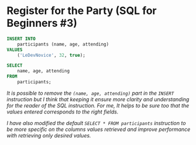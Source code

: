 # Register for the Party (SQL for Beginners #3)
```sql
INSERT INTO 
    participants (name, age, attending)
VALUES 
    ('LeDevNovice', 32, true);

SELECT 
    name, age, attending 
FROM 
    participants;
```
_It is possible to remove the `(name, age, attending)` part in the `INSERT` instruction but I think that keeping it ensure more clarity and understanding for the reader of the SQL instruction. For me, It helps to be sure too that the values entered corresponds to the right fields._

_I have also modified the default `SELECT * FROM participants` instruction to be more specific on the columns values retrieved and improve performance with retrieving only desired values._